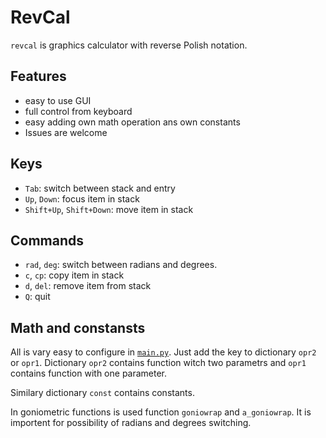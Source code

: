 RevCal
===============

`revcal` is graphics calculator with reverse Polish notation.

Features
--------------

* easy to use GUI
* full control from keyboard
* easy adding own math operation ans own constants
* Issues are welcome


Keys
--------

* `Tab`: switch between stack and entry
* `Up`, `Down`: focus item in stack
* `Shift+Up`, `Shift+Down`: move item in stack

Commands
----------

* `rad`, `deg`: switch between radians and degrees. 
* `c`, `cp`: copy item in stack
* `d`, `del`: remove item from stack
* `Q`: quit


Math and constansts
-----------------------

All is vary easy to configure in
[`main.py`](MarrekNozka/revcal/blob/main/main.py). Just add the key to dictionary
`opr2` or `opr1`. Dictionary `opr2` contains function witch two parametrs and `opr1`
contains function with one parameter.

Similary dictionary `const` contains constants.

In goniometric functions is used function `goniowrap` and `a_goniowrap`. It is
importent for possibility of radians and degrees switching.
